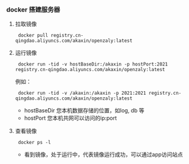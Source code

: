 ### docker 搭建服务器

1. 拉取镜像

		docker pull registry.cn-qingdao.aliyuncs.com/akaxin/openzaly:latest

2. 运行镜像
	
		docker run -tid -v hostBaseDir:/akaxin -p hostPort:2021 registry.cn-qingdao.aliyuncs.com/akaxin/openzaly:latest
		
	例如：
	
		docker run -tid -v /akaxin:/akaxin -p 2021:2021 registry.cn-qingdao.aliyuncs.com/akaxin/openzaly:latest

	* hostBaseDir 您本机数据存储的位置，如log, db 等
	* hostPort 您本机共网可以访问的ip:port

3. 查看镜像
	
		docker ps -l
	
	* 看到镜像，处于运行中，代表镜像运行成功，可以通过app访问站点